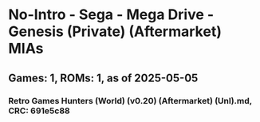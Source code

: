 # No-Intro - Sega - Mega Drive - Genesis (Private) (Aftermarket) MIAs
## Games: 1, ROMs: 1, as of 2025-05-05

### Retro Games Hunters (World) (v0.20) (Aftermarket) (Unl).md, CRC: 691e5c88
